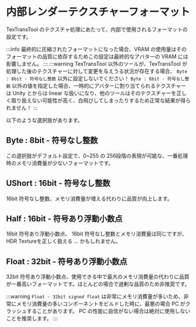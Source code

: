 # 内部レンダーテクスチャーフォーマット

TexTransTool のテクスチャ処理にあたって、内部で使用されるフォーマットの設定です。

:::info
最終的に圧縮されたフォーマットになった場合、VRAM の使用量はそのフォーマットの品質に依存するためこの設定は最終的なアバターの VRAM には影響しません。
:::
:::warning
TexTransTool 以外のツールが、TexTransTool が処理した後のテクスチャーに対して変更を与えうる状況が存在する場合、 `Byte : 8bit - 符号なし整数` 以外に設定しないでください！
`Byte : 8bit - 符号なし整数` 以外の値を指定した場合、一時的にアバターに割り当てられるテクスチャーは Unity とからは linear な扱いになり、他のツールはそのテクスチャーを正しく取り扱えない可能性が高く、白飛びしてしまったりするため正常な結果が得られません！
:::

以下のような選択肢があります。

## Byte : 8bit - 符号なし整数

この選択肢がデフォルト設定で、0~255 の 256段階の表現が可能な、一番処理時のメモリ消費量が少ないフォーマットです。

## UShort : 16bit - 符号なし整数

16bit 符号なし整数、メモリ消費量が増える代わりに品質が向上します。

## Half : 16bit - 符号あり浮動小数点

16bit 符号あり浮動小数点、 16bit 符号なし整数とメモリ消費量は同じですが、HDR Textureを正しく扱える ... かもしれません。

## Float : 32bit - 符号あり浮動小数点

32bit 符号あり浮動小数点、使用できる中で最大のメモリ消費量の代わりに品質が一番高いフォーマットです。ほとんどの場合で過剰な品質のため非推奨です。

:::warning
`Float - 32bit signed float` は非常にメモリ消費量が多いため、非常にメモリ消費量の多いコンポーネントをビルドした時に、最悪の場合 PC がクラッシュすることがあります。
PC の性能に自信がない場合は絶対に使用しないことを推奨します。
:::
